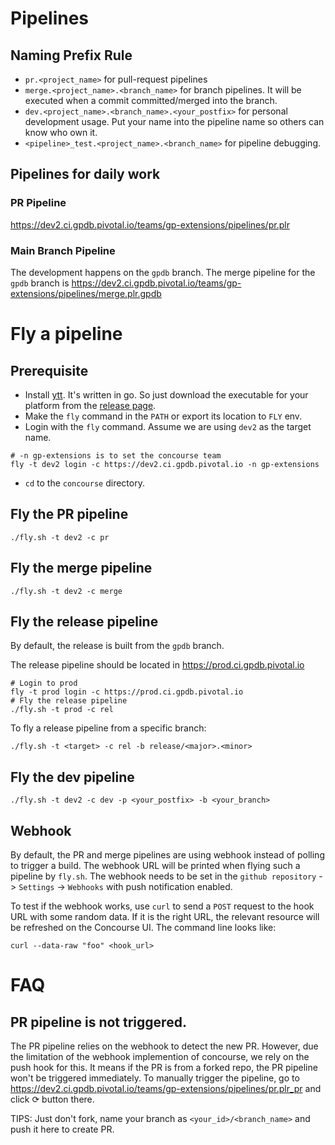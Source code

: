 # Pipelines

## Naming Prefix Rule

- `pr.<project_name>` for pull-request pipelines
- `merge.<project_name>.<branch_name>` for branch pipelines. It will be executed when a commit committed/merged into the branch.
- `dev.<project_name>.<branch_name>.<your_postfix>` for personal development usage. Put your name into the pipeline name so others can know who own it.
- `<pipeline>_test.<project_name>.<branch_name>` for pipeline debugging.

## Pipelines for daily work

### PR Pipeline

https://dev2.ci.gpdb.pivotal.io/teams/gp-extensions/pipelines/pr.plr

### Main Branch Pipeline

The development happens on the `gpdb` branch. The merge pipeline for the `gpdb` branch is
https://dev2.ci.gpdb.pivotal.io/teams/gp-extensions/pipelines/merge.plr.gpdb


# Fly a pipeline

## Prerequisite

- Install [ytt](https://carvel.dev/ytt/). It's written in go. So just download the executable for your platform from the [release page](https://github.com/vmware-tanzu/carvel-ytt/releases).
- Make the `fly` command in the `PATH` or export its location to `FLY` env.
- Login with the `fly` command. Assume we are using `dev2` as the target name.

```
# -n gp-extensions is to set the concourse team
fly -t dev2 login -c https://dev2.ci.gpdb.pivotal.io -n gp-extensions
```

- `cd` to the `concourse` directory.

## Fly the PR pipeline

```
./fly.sh -t dev2 -c pr
```

## Fly the merge pipeline

```
./fly.sh -t dev2 -c merge
```

## Fly the release pipeline

By default, the release is built from the `gpdb` branch.

The release pipeline should be located in https://prod.ci.gpdb.pivotal.io

```
# Login to prod
fly -t prod login -c https://prod.ci.gpdb.pivotal.io
# Fly the release pipeline
./fly.sh -t prod -c rel
```

To fly a release pipeline from a specific branch:

```
./fly.sh -t <target> -c rel -b release/<major>.<minor>
```

## Fly the dev pipeline

```
./fly.sh -t dev2 -c dev -p <your_postfix> -b <your_branch>
```

## Webhook

By default, the PR and merge pipelines are using webhook instead of polling to trigger a build. The webhook URL will be printed when flying such a pipeline by `fly.sh`. The webhook needs to be set in the `github repository` -> `Settings` -> `Webhooks` with push notification enabled.

To test if the webhook works, use `curl` to send a `POST` request to the hook URL with some random data. If it is the right URL, the relevant resource will be refreshed on the Concourse UI. The command line looks like:

```
curl --data-raw "foo" <hook_url>
```

# FAQ

## PR pipeline is not triggered.

The PR pipeline relies on the webhook to detect the new PR. However, due the limitation of the webhook implemention of concourse, we rely on the push hook for this. It means if the PR is from a forked repo, the PR pipeline won't be triggered immediately. To manually trigger the pipeline, go to https://dev2.ci.gpdb.pivotal.io/teams/gp-extensions/pipelines/pr.plr_pr and click ⟳ button there.

TIPS: Just don't fork, name your branch as `<your_id>/<branch_name>` and push it here to create PR.
